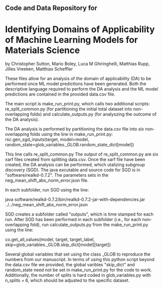 ## Code and Data Repository for
# Identifying Domains of Applicability of Machine Learning Models for Materials Science
by Christopher Sutton, Mario Boley, Luca M Ghiringhelli, Matthias Rupp, Jilles Vreeken, Matthias Scheffler

These files allow for an analysis of the domain of applicability (DA) to be performed once ML model predictions have been generated.
Both the descriptive language required to perform the DA analysis and the ML model predictions are contained in the provided data.csv file. 

The main script is make_run_print.py, which calls two additional scripts: re_split_common.py (for partitioning the initial total dataset into non-overlapping folds) and calculate_outputs.py (for analyszing the outcome of the DA analysis).

The DA analysis is performed by partitioning the data.csv file into six non-overlapping folds using the line in make_run_print.py:
    rsc.gen_sgd_inputs(target, model=model, random_state=glob_variables._GLOB.random_state_dict[model])

This line calls re_split_common.py  The output of re_split_common.py are six xarf files created from splitting data.csv. Once the xarf file have been created, the DA analysis can be performed, which utalizing subgroup discovery (SGD). The java excutable and source code for SGD is in "software/realkd-0.7.2". The parameters sets in the neg_mean_shift_abs_norm_error.json file.

In each subfolder, run SGD using the line:

java software/realkd-0.7.2/bin/realkd-0.7.2-jar-with-dependencies.jar ../../neg_mean_shift_abs_norm_error.json

SGD creates a subfolder called "outputs", which is time stamped for each run. After SGD has been performed in each subfolder (i.e., for each non-overlapping fold), run calculate_outputs.py from the make_run_print.py using the line:

co.get_all_values(model, target, target_label, skip=glob_variables._GLOB.skip_dict[model][target])

Several global variables that set using the class _GLOB to reproduce the numbers from our manuscript. In terms of using this python script beyond the data.csv file we provided, the global varibles "skip_dict" and random_state need not be set in make_run_print.py for the code to work. Additionally, the number of splits is hard coded in glob_variables.py with n_splits = 6, which should be adjusted to the specific dataset. 

